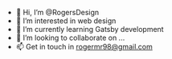 - 👋 Hi, I’m @RogersDesign
- 👀 I’m interested in web design
- 🌱 I’m currently learning Gatsby development
- 💞️ I’m looking to collaborate on ...
- 📫 Get in touch in rogermr98@gmail.com

<!---
RogersDesign/RogersDesign is a ✨ special ✨ repository because its `README.md` (this file) appears on your GitHub profile.
You can click the Preview link to take a look at your changes.
--->
